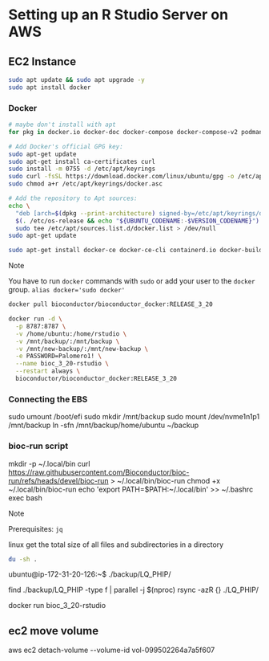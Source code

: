 # Setting up an R Studio Server on AWS

## EC2 Instance

```sh
sudo apt update && sudo apt upgrade -y
sudo apt install docker
```

### Docker

```sh
# maybe don't install with apt
for pkg in docker.io docker-doc docker-compose docker-compose-v2 podman-docker containerd runc; do sudo apt-get remove $pkg; done

# Add Docker's official GPG key:
sudo apt-get update
sudo apt-get install ca-certificates curl
sudo install -m 0755 -d /etc/apt/keyrings
sudo curl -fsSL https://download.docker.com/linux/ubuntu/gpg -o /etc/apt/keyrings/docker.asc
sudo chmod a+r /etc/apt/keyrings/docker.asc

# Add the repository to Apt sources:
echo \
  "deb [arch=$(dpkg --print-architecture) signed-by=/etc/apt/keyrings/docker.asc] https://download.docker.com/linux/ubuntu \
  $(. /etc/os-release && echo "${UBUNTU_CODENAME:-$VERSION_CODENAME}") stable" | \
  sudo tee /etc/apt/sources.list.d/docker.list > /dev/null
sudo apt-get update

sudo apt-get install docker-ce docker-ce-cli containerd.io docker-buildx-plugin docker-compose-plugin
```

> [!NOTE]
> You have to run `docker` commands with `sudo` or add your user to the `docker` group.
> `alias docker='sudo docker'`

```sh
docker pull bioconductor/bioconductor_docker:RELEASE_3_20

docker run -d \
  -p 8787:8787 \
  -v /home/ubuntu:/home/rstudio \
  -v /mnt/backup/:/mnt/backup \
  -v /mnt/new-backup/:/mnt/new-backup \
  -e PASSWORD=Palomero1! \
  --name bioc_3_20-rstudio \
  --restart always \
  bioconductor/bioconductor_docker:RELEASE_3_20
```

### Connecting the EBS

sudo umount /boot/efi
sudo mkdir /mnt/backup
sudo mount /dev/nvme1n1p1 /mnt/backup
ln -sfn /mnt/backup/home/ubuntu ~/backup

### bioc-run script

mkdir -p ~/.local/bin
curl https://raw.githubusercontent.com/Bioconductor/bioc-run/refs/heads/devel/bioc-run > ~/.local/bin/bioc-run
chmod +x ~/.local/bin/bioc-run
echo 'export PATH=$PATH:~/.local/bin' >> ~/.bashrc
exec bash

> [!NOTE]
> Prerequisites: `jq`

linux get the total size of all files and subdirectories in a directory
```sh
du -sh .
```
ubuntu@ip-172-31-20-126:~$ ./backup/LQ_PHIP/ 

find ./backup/LQ_PHIP -type f | parallel -j $(nproc) rsync -azR {} ./LQ_PHIP/

docker run  bioc_3_20-rstudio

## ec2 move volume

aws ec2 detach-volume --volume-id vol-099502264a7a5f607

